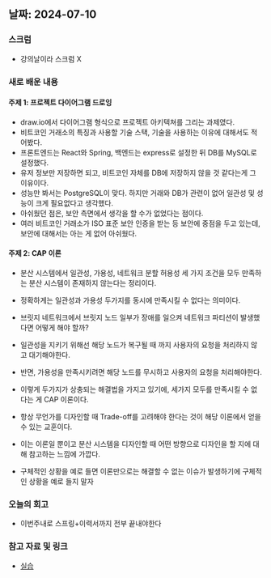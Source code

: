 ## 날짜: 2024-07-10

### 스크럼
- 강의날이라 스크럼 X

### 새로 배운 내용
#### 주제 1: 프로젝트 다이어그램 드로잉
- draw.io에서 다이어그램 형식으로 프로젝트 아키텍쳐를 그리는 과제였다.
- 비트코인 거래소의 특징과 사용할 기술 스택, 기술을 사용하는 이유에 대해서도 적어봤다.
- 프론트엔드는 React와 Spring, 백엔드는 express로 설정한 뒤 DB를 MySQL로 설정했다.
- 유저 정보만 저장하면 되고, 비트코인 자체를 DB에 저장하지 않을 것 같다는게 그 이유이다.
- 성능만 봐서는 PostgreSQL이 맞다. 하지만 거래와 DB가 관련이 없어 일관성 및 성능이 크게 필요없다고 생각했다.
- 아쉬웠던 점은, 보안 측면에서 생각을 할 수가 없었다는 점이다.
- 여러 비트코인 거래소가 ISO 표준 보안 인증을 받는 등 보안에 중점을 두고 있는데, 보안에 대해서는 아는 게 없어 아쉬웠다.

#### 주제 2: CAP 이론
- 분산 시스템에서 일관성, 가용성, 네트워크 분할 허용성 세 가지 조건을 모두 만족하는 분산 시스템이 존재하지 않는다는 정리이다.
- 정확하게는 일관성과 가용성 두가지를 동시에 만족시킬 수 없다는 의미이다.
- 브릿지 네트워크에서 브릿지 노드 일부가 장애를 일으켜 네트워크 파티션이 발생했다면 어떻게 해야 할까?
- 일관성을 지키기 위해선 해당 노드가 복구될 때 까지 사용자의 요청을 처리하지 않고 대기해야한다.
- 반면, 가용성을 만족시키려면 해당 노드를 무시하고 사용자의 요청을 처리해야한다.
- 이렇게 두가지가 상충되는 해결법을 가지고 있기에, 세가지 모두를 만족시킬 수 없다는 게 CAP 이론이다.
- 항상 무언가를 디자인할 때 Trade-off를 고려해야 한다는 것이 해당 이론에서 얻을 수 있는 교훈이다.

- 이는 이론일 뿐이고 분산 시스템을 디자인할 때 어떤 방향으로 디자인을 할 지에 대해 참고하는 느낌에 가깝다.
- 구체적인 상황을 예로 들면 이론만으로는 해결할 수 없는 이슈가 발생하기에 구체적인 상황을 예로 들지 말자

### 오늘의 회고
- 이번주내로 스프링+이력서까지 전부 끝내야한다

### 참고 자료 및 링크
- [실습](https://www.notion.so/goorm/19a230457f1242f9bcba2aa2440efd97)
